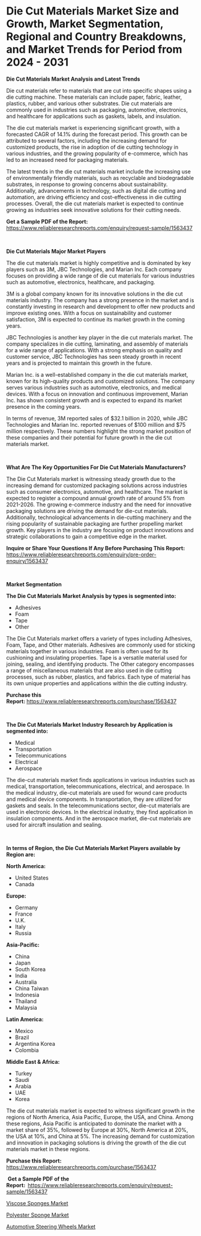 <p><h1>Die Cut Materials Market Size and Growth, Market Segmentation, Regional and Country Breakdowns, and Market Trends for Period from 2024 -  2031</h1></p><p><strong>Die Cut Materials Market Analysis and Latest Trends</strong></p>
<p><p>Die cut materials refer to materials that are cut into specific shapes using a die cutting machine. These materials can include paper, fabric, leather, plastics, rubber, and various other substrates. Die cut materials are commonly used in industries such as packaging, automotive, electronics, and healthcare for applications such as gaskets, labels, and insulation.</p><p>The die cut materials market is experiencing significant growth, with a forecasted CAGR of 14.1% during the forecast period. This growth can be attributed to several factors, including the increasing demand for customized products, the rise in adoption of die cutting technology in various industries, and the growing popularity of e-commerce, which has led to an increased need for packaging materials.</p><p>The latest trends in the die cut materials market include the increasing use of environmentally friendly materials, such as recyclable and biodegradable substrates, in response to growing concerns about sustainability. Additionally, advancements in technology, such as digital die cutting and automation, are driving efficiency and cost-effectiveness in die cutting processes. Overall, the die cut materials market is expected to continue growing as industries seek innovative solutions for their cutting needs.</p></p>
<p><strong>Get a Sample PDF of the Report:&nbsp;</strong> <a href="https://www.reliableresearchreports.com/enquiry/request-sample/1563437">https://www.reliableresearchreports.com/enquiry/request-sample/1563437</a></p>
<p>&nbsp;</p>
<p><strong>Die Cut Materials Major Market Players</strong></p>
<p><p>The die cut materials market is highly competitive and is dominated by key players such as 3M, JBC Technologies, and Marian Inc. Each company focuses on providing a wide range of die cut materials for various industries such as automotive, electronics, healthcare, and packaging.</p><p>3M is a global company known for its innovative solutions in the die cut materials industry. The company has a strong presence in the market and is constantly investing in research and development to offer new products and improve existing ones. With a focus on sustainability and customer satisfaction, 3M is expected to continue its market growth in the coming years.</p><p>JBC Technologies is another key player in the die cut materials market. The company specializes in die cutting, laminating, and assembly of materials for a wide range of applications. With a strong emphasis on quality and customer service, JBC Technologies has seen steady growth in recent years and is projected to maintain this growth in the future.</p><p>Marian Inc. is a well-established company in the die cut materials market, known for its high-quality products and customized solutions. The company serves various industries such as automotive, electronics, and medical devices. With a focus on innovation and continuous improvement, Marian Inc. has shown consistent growth and is expected to expand its market presence in the coming years.</p><p>In terms of revenue, 3M reported sales of $32.1 billion in 2020, while JBC Technologies and Marian Inc. reported revenues of $100 million and $75 million respectively. These numbers highlight the strong market position of these companies and their potential for future growth in the die cut materials market.</p></p>
<p>&nbsp;</p>
<p><strong>What Are The Key Opportunities For Die Cut Materials Manufacturers?</strong></p>
<p><p>The Die Cut Materials market is witnessing steady growth due to the increasing demand for customized packaging solutions across industries such as consumer electronics, automotive, and healthcare. The market is expected to register a compound annual growth rate of around 5% from 2021-2026. The growing e-commerce industry and the need for innovative packaging solutions are driving the demand for die-cut materials. Additionally, technological advancements in die-cutting machinery and the rising popularity of sustainable packaging are further propelling market growth. Key players in the industry are focusing on product innovations and strategic collaborations to gain a competitive edge in the market.</p></p>
<p><strong>Inquire or Share Your Questions If Any Before Purchasing This Report:</strong> <a href="https://www.reliableresearchreports.com/enquiry/pre-order-enquiry/1563437">https://www.reliableresearchreports.com/enquiry/pre-order-enquiry/1563437</a></p>
<p>&nbsp;</p>
<p><strong>Market Segmentation</strong></p>
<p><strong>The Die Cut Materials Market Analysis by types is segmented into:</strong></p>
<p><ul><li>Adhesives</li><li>Foam</li><li>Tape</li><li>Other</li></ul></p>
<p><p>The Die Cut Materials market offers a variety of types including Adhesives, Foam, Tape, and Other materials. Adhesives are commonly used for sticking materials together in various industries. Foam is often used for its cushioning and insulating properties. Tape is a versatile material used for joining, sealing, and identifying products. The Other category encompasses a range of miscellaneous materials that are also used in die cutting processes, such as rubber, plastics, and fabrics. Each type of material has its own unique properties and applications within the die cutting industry.</p></p>
<p><strong>Purchase this Report:&nbsp;</strong><a href="https://www.reliableresearchreports.com/purchase/1563437">https://www.reliableresearchreports.com/purchase/1563437</a></p>
<p>&nbsp;</p>
<p><strong>The Die Cut Materials Market Industry Research by Application is segmented into:</strong></p>
<p><ul><li>Medical</li><li>Transportation</li><li>Telecommunications</li><li>Electrical</li><li>Aerospace</li></ul></p>
<p><p>The die-cut materials market finds applications in various industries such as medical, transportation, telecommunications, electrical, and aerospace. In the medical industry, die-cut materials are used for wound care products and medical device components. In transportation, they are utilized for gaskets and seals. In the telecommunications sector, die-cut materials are used in electronic devices. In the electrical industry, they find application in insulation components. And in the aerospace market, die-cut materials are used for aircraft insulation and sealing.</p></p>
<p>&nbsp;</p>
<p><strong>In terms of Region, the Die Cut Materials Market Players available by Region are:</strong></p>
<p>
    <p> <strong> North America: </strong>
        <ul>
            <li>United States</li>
            <li>Canada</li>
        </ul>
        </p> 
    <p> <strong> Europe: </strong>
        <ul>
            <li>Germany</li>
            <li>France</li>
            <li>U.K.</li>
            <li>Italy</li>
            <li>Russia</li>
        </ul>
        </p> 
    <p> <strong> Asia-Pacific: </strong>
        <ul>
            <li>China</li>
            <li>Japan</li>
            <li>South Korea</li>
            <li>India</li>
            <li>Australia</li>
            <li>China Taiwan</li>
            <li>Indonesia</li>
            <li>Thailand</li>
            <li>Malaysia</li>
        </ul>
        </p> 
    <p> <strong> Latin America: </strong>
        <ul>
            <li>Mexico</li>
            <li>Brazil</li>
            <li>Argentina Korea</li>
            <li>Colombia</li>
        </ul>
        </p> 
    <p> <strong> Middle East & Africa: </strong>
        <ul>
            <li>Turkey</li>
            <li>Saudi</li>
            <li>Arabia</li>
            <li>UAE</li>
            <li>Korea</li>
        </ul>
    </p>
    </p>
<p><p>The die cut materials market is expected to witness significant growth in the regions of North America, Asia Pacific, Europe, the USA, and China. Among these regions, Asia Pacific is anticipated to dominate the market with a market share of 35%, followed by Europe at 30%, North America at 20%, the USA at 10%, and China at 5%. The increasing demand for customization and innovation in packaging solutions is driving the growth of the die cut materials market in these regions.</p></p>
<p><strong>Purchase this Report: </strong><a href="https://www.reliableresearchreports.com/purchase/1563437">https://www.reliableresearchreports.com/purchase/1563437</a></p>
<p>&nbsp;<strong>Get a Sample PDF of the Report:&nbsp;&nbsp;</strong><a href="https://www.reliableresearchreports.com/enquiry/request-sample/1563437">https://www.reliableresearchreports.com/enquiry/request-sample/1563437</a></p>
<p><strong></strong></p>
<p><p><a href="https://github.com/mbisetmhermsr/Market-Research-Report-List-1/blob/main/viscose-sponges-market.md">Viscose Sponges Market</a></p><p><a href="https://github.com/zjyglelu/Market-Research-Report-List-1/blob/main/polyester-sponge-market.md">Polyester Sponge Market</a></p><p><a href="https://metal-farmhouse-e95.notion.site/Automotive-Steering-Wheels-Market-Size-Share-Trends-Analysis-Report-By-Application-Regional-Outl-3d4e9629860a4e0bab7139bf1efcb75a">Automotive Steering Wheels Market</a></p></p>